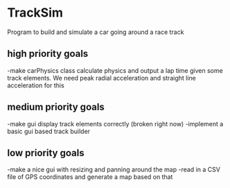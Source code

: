 # TrackSim
Program to build and simulate a car going around a race track

high priority goals
-----

-make carPhysics class calculate physics and output a lap time given some track elements. We need peak radial acceleration and straight line acceleration for this


medium priority goals
-----

-make gui display track elements correctly (broken right now)
-implement a basic gui based track builder


low priority goals
-----
-make a nice gui with resizing and panning around the map 
-read in a CSV file of GPS coordinates and generate a map based on that
